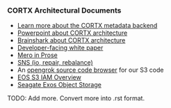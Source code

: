 ### CORTX Architectural Documents

* [Learn more about the CORTX metadata backend](/doc/be/BE_TheMetadataBackend.md)
* [Powerpoint about CORTX architecture](https://seagatetechnology.sharepoint.com/:p:/s/CORTX/EenbgRuI_SRPtvToqGOc21ABaMxBp7ted6KxOGr_Mja7yQ?e=YzLEtW)
* [Brainshark about CORTX architecture](https://www.brainshark.com/SeagateCommunications/vu?pi=zGpzSLLI8zROgkz0)
* [Developer-facing white paper](https://seagatetechnology-my.sharepoint.com/:b:/g/personal/ganesan_umanesan_seagate_com/EXDp-sznHDlHiyLly-0YwzQB0hvZMJ7vhCP88rh0LFJblw?e=2RYstK)
* [Mero in Prose](/doc/be/mero-in-prose.md)
* [SNS (io, repair, rebalance)](/doc/be/sns-io-repair-rebalance.md)
* An [opengrok source code browser](http://ssc-vm-c-192.colo.seagate.com:8090/source/xref/s3server/) for our S3 code
* [EOS S3 IAM Overview](/doc/be/EOS_S3_IAM_Overview.rst)
* [Seagate Exos Object Storage](/doc/be/seagateEXOS.rst)

TODO: Add more.  Convert more into .rst format.

